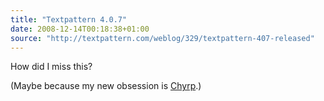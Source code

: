 ```yaml
---
title: "Textpattern 4.0.7"
date: 2008-12-14T00:18:38+01:00
source: "http://textpattern.com/weblog/329/textpattern-407-released"
---
```


How did I miss this?

(Maybe because my new obsession is [Chyrp](http://chyrp.net/).)
